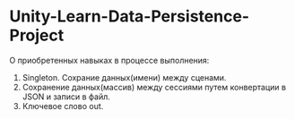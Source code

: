 # Unity-Learn-Data-Persistence-Project
 
 О приобретенных навыках в процессе выполнения:
 1. Singleton. Сохрание данных(имени) между сценами.
 2. Сохранение данных(массив) между сессиями путем конвертации в JSON и записи в файл.
 3. Ключевое слово out.
